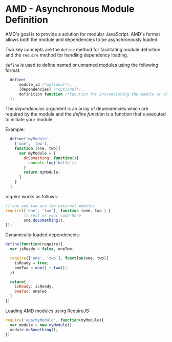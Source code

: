 # AMD - Asynchronous Module Definition

AMD's goal is to provide a solution for modular JavaScript.
AMD's format allows both the module and dependencies to be asynchronously loaded.

Two key concepts are the `define` method for facilitating module definition and the `require` method for handling dependency loading.

`define` is used to define named or unnamed modules using the following format:

```javascript
  define(
      module_id /*optional*/,
      [dependencies] /*optional*/,
      definition function /*function for instantiating the module or object*/
  );
```

The *dependencies* argument is an array of dependencies which are required by the module and the *define function* is a function that's executed to initiate your module.

Example:

```javascript
  define('myModule',
    ['one', 'two'],
    function (one, two){
      var myModule = {
        doSomething: function(){
          console.log('hello');
        }
        return myModule;
      }
    }
  )
```

*require* works as follows:

```javascript
// one and two are two external modules
require(['one', 'two'], function (one, two ) {
        // rest of your code here
        one.doSomething();
});
```

Dynamically-loaded dependencies:

```javascript
define(function(require){
  var isReady = false, oneTwo;

  require(['one', 'two'], function(one, two){
    isReady = true;
    oneTwo = one() + two();
  })

  return{
    isReady: isReady,
    oneTwo: oneTwo
  }
})
```

Loading AMD modules using RequireJS:

```javascript
require('app/myModule', function(myModule){
  var module = new myModule();
  module.doSomething();
})
```
